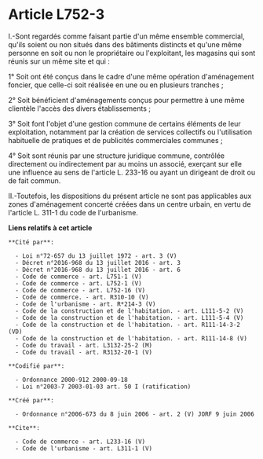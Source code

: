 # Article L752-3

I.-Sont regardés comme faisant partie d'un même ensemble commercial, qu'ils soient ou non situés dans des bâtiments distincts
et qu'une même personne en soit ou non le propriétaire ou l'exploitant, les magasins qui sont réunis sur un même site et
qui : 

1° Soit ont été conçus dans le cadre d'une même opération d'aménagement foncier, que celle-ci soit réalisée en une ou en
plusieurs tranches ; 

2° Soit bénéficient d'aménagements conçus pour permettre à une même clientèle l'accès des divers établissements ; 

3° Soit font l'objet d'une gestion commune de certains éléments de leur exploitation, notamment par la création de services
collectifs ou l'utilisation habituelle de pratiques et de publicités commerciales communes ; 

4° Soit sont réunis par une structure juridique commune, contrôlée directement ou indirectement par au moins un associé,
exerçant sur elle une influence au sens de l'article L. 233-16 ou ayant un dirigeant de droit ou de fait commun. 

II.-Toutefois, les dispositions du présent article ne sont pas applicables aux zones d'aménagement concerté créées dans un
centre urbain, en vertu de l'article L. 311-1 du code de l'urbanisme.

**Liens relatifs à cet article**

	**Cité par**:

	  - Loi n°72-657 du 13 juillet 1972 - art. 3 (V)
	  - Décret n°2016-968 du 13 juillet 2016 - art. 3
	  - Décret n°2016-968 du 13 juillet 2016 - art. 6
	  - Code de commerce - art. L751-1 (V)
	  - Code de commerce - art. L752-1 (V)
	  - Code de commerce - art. L752-16 (V)
	  - Code de commerce. - art. R310-10 (V)
	  - Code de l'urbanisme - art. R*214-3 (V)
	  - Code de la construction et de l'habitation. - art. L111-5-2 (V)
	  - Code de la construction et de l'habitation. - art. L111-5-4 (V)
	  - Code de la construction et de l'habitation. - art. R111-14-3-2 (VD)
	  - Code de la construction et de l'habitation. - art. R111-14-8 (V)
	  - Code du travail - art. L3132-25-2 (M)
	  - Code du travail - art. R3132-20-1 (V)

	**Codifié par**:

	  - Ordonnance 2000-912 2000-09-18
	  - Loi n°2003-7 2003-01-03 art. 50 I (ratification)

	**Créé par**:

	  - Ordonnance n°2006-673 du 8 juin 2006 - art. 2 (V) JORF 9 juin 2006

	**Cite**:

	  - Code de commerce - art. L233-16 (V)
	  - Code de l'urbanisme - art. L311-1 (V)

